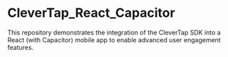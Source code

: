 # CleverTap_React_Capacitor
This repository demonstrates the integration of the CleverTap SDK into a React (with Capacitor) mobile app to enable advanced user engagement features.

